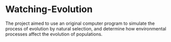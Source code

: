 Watching-Evolution
==================

The project aimed to use an original computer program to simulate the process of evolution by natural selection, and determine how environmental processes affect the evolution of populations.
